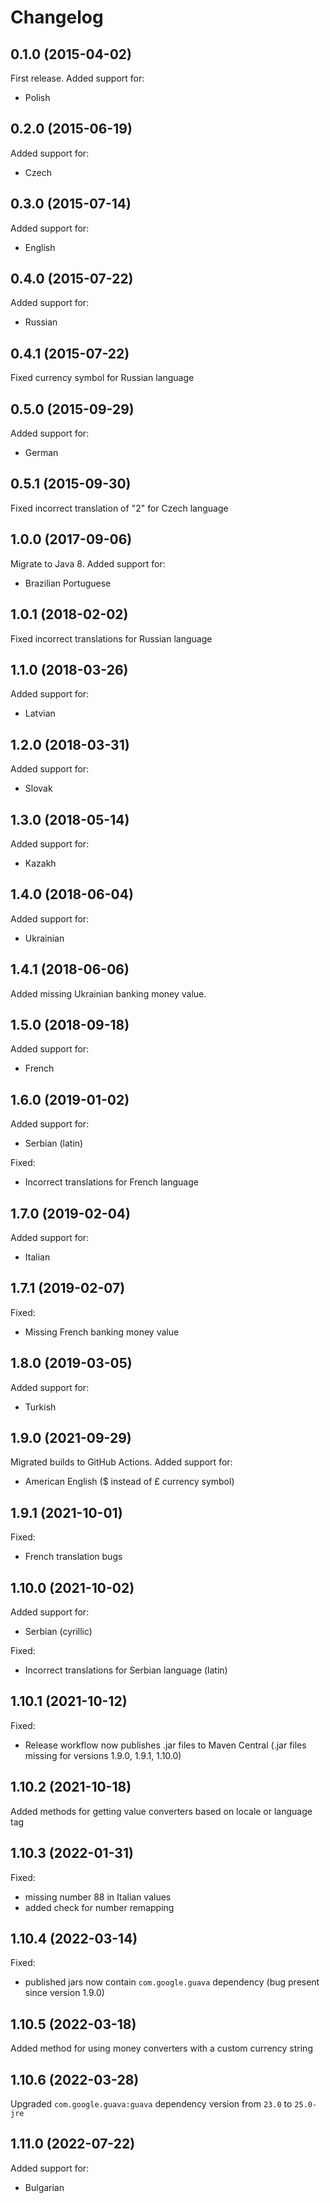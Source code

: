 Changelog
=========

## 0.1.0 (2015-04-02)

First release. Added support for:

  - Polish

## 0.2.0 (2015-06-19)

Added support for:

  - Czech
  
## 0.3.0 (2015-07-14)

Added support for:

  - English
  
## 0.4.0 (2015-07-22)

Added support for:

  - Russian

## 0.4.1 (2015-07-22)

Fixed currency symbol for Russian language

## 0.5.0 (2015-09-29)

Added support for:

  - German

## 0.5.1 (2015-09-30)

Fixed incorrect translation of "2" for Czech language

## 1.0.0 (2017-09-06)

Migrate to Java 8. Added support for:

  - Brazilian Portuguese

## 1.0.1 (2018-02-02)

Fixed incorrect translations for Russian language

## 1.1.0 (2018-03-26)

Added support for:

  - Latvian

## 1.2.0 (2018-03-31)

Added support for:

  - Slovak

## 1.3.0 (2018-05-14)

Added support for:

  - Kazakh

## 1.4.0 (2018-06-04)

Added support for:

  - Ukrainian

## 1.4.1 (2018-06-06)

Added missing Ukrainian banking money value.

## 1.5.0 (2018-09-18)

Added support for:

  - French

## 1.6.0 (2019-01-02)

Added support for:

  - Serbian (latin)
  
Fixed:

  - Incorrect translations for French language

## 1.7.0 (2019-02-04)

Added support for:

  - Italian

## 1.7.1 (2019-02-07)

Fixed:

  - Missing French banking money value

## 1.8.0 (2019-03-05)

Added support for:

  - Turkish

## 1.9.0 (2021-09-29)

Migrated builds to GitHub Actions. Added support for:

  - American English ($ instead of £ currency symbol)

## 1.9.1 (2021-10-01)

Fixed:

  - French translation bugs

## 1.10.0 (2021-10-02)

Added support for:

  - Serbian (cyrillic)
  
Fixed:

  - Incorrect translations for Serbian language (latin)

## 1.10.1 (2021-10-12)

Fixed:

  - Release workflow now publishes .jar files to Maven Central (.jar files missing for versions 1.9.0, 1.9.1, 1.10.0)

## 1.10.2 (2021-10-18)

Added methods for getting value converters based on locale or language tag

## 1.10.3 (2022-01-31)

Fixed:

  - missing number 88 in Italian values
  - added check for number remapping

## 1.10.4 (2022-03-14)

Fixed:

  - published jars now contain `com.google.guava` dependency (bug present since version 1.9.0)

## 1.10.5 (2022-03-18)

Added method for using money converters with a custom currency string

## 1.10.6 (2022-03-28)

Upgraded `com.google.guava:guava` dependency version from `23.0` to `25.0-jre`

## 1.11.0 (2022-07-22)

Added support for:

  - Bulgarian
